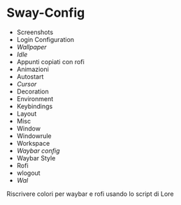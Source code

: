 # Sway-Config

- Screenshots
- Login Configuration
- _Wallpaper_
- _Idle_ 
- Appunti copiati con rofi
- Animazioni
- Autostart
- _Cursor_
- Decoration
- Environment
- Keybindings
- Layout
- Misc
- Window
- Windowrule
- Workspace
- _Waybar config_ 
- Waybar Style
- Rofi
- wlogout
- _Wal_

Riscrivere colori per waybar e rofi usando lo script di Lore